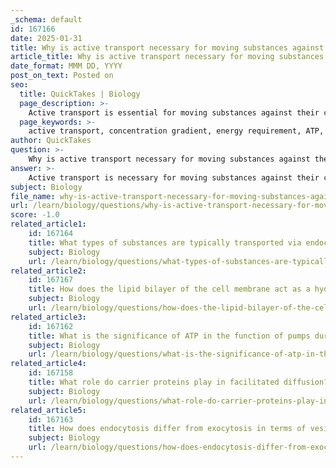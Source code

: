 ```yaml
---
_schema: default
id: 167166
date: 2025-01-31
title: Why is active transport necessary for moving substances against their concentration gradient?
article_title: Why is active transport necessary for moving substances against their concentration gradient?
date_format: MMM DD, YYYY
post_on_text: Posted on
seo:
  title: QuickTakes | Biology
  page_description: >-
    Active transport is essential for moving substances against their concentration gradient, requiring energy (ATP) and enabling cells to maintain specific ion concentrations necessary for various cellular functions.
  page_keywords: >-
    active transport, concentration gradient, energy requirement, ATP, sodium-potassium pump, cellular homeostasis, transport proteins, biochemical processes
author: QuickTakes
question: >-
    Why is active transport necessary for moving substances against their concentration gradient?
answer: >-
    Active transport is necessary for moving substances against their concentration gradient due to the following reasons:\n\n1. **Energy Requirement**: Active transport requires energy, typically in the form of ATP. This energy is essential because moving substances from areas of lower concentration to areas of higher concentration is not a spontaneous process; it goes against the natural tendency of molecules to move from high to low concentration.\n\n2. **Direction of Movement**: In active transport, substances are moved against their concentration gradient. This means that while passive transport allows substances to flow down their gradient (from high to low concentration), active transport enables cells to maintain specific concentrations of ions and molecules that are crucial for various cellular functions. For example, the sodium-potassium pump (Na⁺-K⁺ pump) actively transports 3 sodium ions out of the cell and 2 potassium ions into the cell, both against their respective concentration gradients, using one molecule of ATP.\n\n3. **Cellular Homeostasis**: Active transport is vital for maintaining cellular homeostasis. By actively regulating the concentrations of ions and other substances, cells can create and maintain the necessary conditions for biochemical processes, such as nerve impulse transmission and muscle contraction.\n\n4. **Role of Transport Proteins**: Active transport is mediated by specific transport proteins known as pumps. These proteins undergo conformational changes that allow them to transport substances across the membrane against their gradient, utilizing the energy derived from ATP hydrolysis.\n\nIn summary, active transport is crucial for moving substances against their concentration gradient because it requires energy to perform work against the natural flow of molecules, thereby enabling cells to maintain essential concentration differences that support their functions and overall homeostasis.
subject: Biology
file_name: why-is-active-transport-necessary-for-moving-substances-against-their-concentration-gradient.md
url: /learn/biology/questions/why-is-active-transport-necessary-for-moving-substances-against-their-concentration-gradient
score: -1.0
related_article1:
    id: 167164
    title: What types of substances are typically transported via endocytosis?
    subject: Biology
    url: /learn/biology/questions/what-types-of-substances-are-typically-transported-via-endocytosis
related_article2:
    id: 167167
    title: How does the lipid bilayer of the cell membrane act as a hydrophobic barrier?
    subject: Biology
    url: /learn/biology/questions/how-does-the-lipid-bilayer-of-the-cell-membrane-act-as-a-hydrophobic-barrier
related_article3:
    id: 167162
    title: What is the significance of ATP in the function of pumps during active transport?
    subject: Biology
    url: /learn/biology/questions/what-is-the-significance-of-atp-in-the-function-of-pumps-during-active-transport
related_article4:
    id: 167158
    title: What role do carrier proteins play in facilitated diffusion?
    subject: Biology
    url: /learn/biology/questions/what-role-do-carrier-proteins-play-in-facilitated-diffusion
related_article5:
    id: 167163
    title: How does endocytosis differ from exocytosis in terms of vesicle formation and substance transport?
    subject: Biology
    url: /learn/biology/questions/how-does-endocytosis-differ-from-exocytosis-in-terms-of-vesicle-formation-and-substance-transport
---
```


&nbsp;